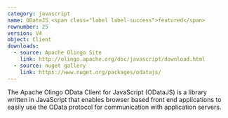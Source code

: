 ```yaml
---
category: javascript
name: ODataJS <span class="label label-success">featured</span> 
rownumber: 25
version: V4
object: Client
downloads:
  - source: Apache Olingo Site
    link: http://olingo.apache.org/doc/javascript/download.html
  - source: nuget gallery
    link: https://www.nuget.org/packages/odatajs/
---
```

The Apache Olingo OData Client for JavaScript (ODataJS) is a library written in JavaScript that enables browser based front end applications to easily use the OData protocol for communication with application servers.
